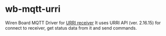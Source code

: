 # wb-mqtt-urri
Wiren Board MQTT Driver for [URRI receiver](https://urri.by/)
It uses URRI API (ver. 2.16.15) for connect to receiver, get status data from it and send commands.
